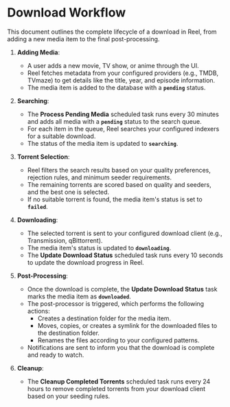 # Download Workflow

This document outlines the complete lifecycle of a download in Reel, from adding a new media item to the final post-processing.

1.  **Adding Media**:
    * A user adds a new movie, TV show, or anime through the UI.
    * Reel fetches metadata from your configured providers (e.g., TMDB, TVmaze) to get details like the title, year, and episode information.
    * The media item is added to the database with a **`pending`** status.

2.  **Searching**:
    * The **Process Pending Media** scheduled task runs every 30 minutes and adds all media with a **`pending`** status to the search queue.
    * For each item in the queue, Reel searches your configured indexers for a suitable download.
    * The status of the media item is updated to **`searching`**.

3.  **Torrent Selection**:
    * Reel filters the search results based on your quality preferences, rejection rules, and minimum seeder requirements.
    * The remaining torrents are scored based on quality and seeders, and the best one is selected.
    * If no suitable torrent is found, the media item's status is set to **`failed`**.

4.  **Downloading**:
    * The selected torrent is sent to your configured download client (e.g., Transmission, qBittorrent).
    * The media item's status is updated to **`downloading`**.
    * The **Update Download Status** scheduled task runs every 10 seconds to update the download progress in Reel.

5.  **Post-Processing**:
    * Once the download is complete, the **Update Download Status** task marks the media item as **`downloaded`**.
    * The post-processor is triggered, which performs the following actions:
        * Creates a destination folder for the media item.
        * Moves, copies, or creates a symlink for the downloaded files to the destination folder.
        * Renames the files according to your configured patterns.
    * Notifications are sent to inform you that the download is complete and ready to watch.

6.  **Cleanup**:
    * The **Cleanup Completed Torrents** scheduled task runs every 24 hours to remove completed torrents from your download client based on your seeding rules.